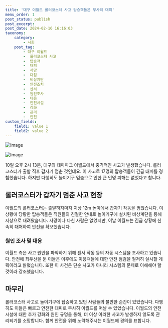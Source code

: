 ```yaml
---
title: '대구 이월드 롤러코스터 사고 탑승객들은 무사히 대피'
menu_order: 1
post_status: publish
post_excerpt: 
post_date: 2024-02-16 16:16:03
taxonomy:
    category:
        - 사회
    post_tag:
        - 대구 이월드
        -  롤러코스터 사고
        -  탑승객
        -  대피
        -  사망
        -  다침
        -  비상계단
        -  안전조치
        -  센서
        -  원인조사
        -  대응
        -  안전시설
        -  강화
        -  관리
        -  안전
custom_fields:
    field1: value 1
    field2: value 2
---
```


![Image](https://imgnews.pstatic.net/image/009/2024/02/10/0005257042_001_20240210174001006.png?type=w647)

![Image](https://imgnews.pstatic.net/image/009/2024/02/10/0005257042_002_20240210174001106.jpg?type=w647)

10일 오후 2시 13분, 대구의 테마파크 이월드에서 충격적인 사고가 발생했습니다. 롤러코스터가 출발 직후 갑자기 멈춘 것인데요. 이 사고로 17명의 탑승객들이 긴급 대피를 경험했습니다. 하지만 다행히도 놀이기구 멈춤으로 인한 큰 인명 피해는 없었다고 합니다.
## 롤러코스터가 갑자기 멈춘 사고 현장
이월드의 롤러코스터는 출발하자마자 지상 12m 높이에서 갑자기 작동을 멈췄습니다. 이 상황에 당황한 탑승객들은 직원들의 친절한 안내로 놀이기구에 설치된 비상계단을 통해 지상으로 내려왔습니다. 사망이나 다친 사람은 없었지만, 이날 이월드는 긴급 상황에 신속히 대처하여 안전을 확보했습니다.
### 원인 조사 및 대응
이월드 측은 사고 원인을 파악하기 위해 센서 작동 등의 자동 시스템을 조사하고 있습니다. 안전에 최우선을 둔 이들은 이후에도 이용객들에 대한 안전 점검을 철저히 실시할 계획이라고 밝혔습니다. 또한 이 사건은 단순 사고가 아니라 시스템의 문제로 이해해야 할 것이라 강조했습니다.
## 마무리
롤러코스터 사고로 놀이기구에 탑승하고 있던 사람들의 불안한 순간이 있었습니다. 다행히도 이들은 빠르고 안전한 대피로 무사히 이월드를 떠날 수 있었습니다. 이월드의 안전시설에 대한 추가 강화와 원인 규명을 통해, 더 이상 이러한 사고가 발생하지 않도록 관리되기를 소망합니다. 함께 안전을 위해 노력해주시는 이월드에 경의를 표합니다.
